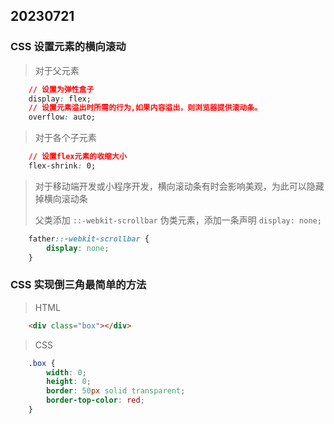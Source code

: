 ## 20230721

### CSS 设置元素的横向滚动

> 对于父元素

```css
	// 设置为弹性盒子
	display: flex;
	// 设置元素溢出时所需的行为,如果内容溢出，则浏览器提供滚动条。
	overflow: auto;
```

> 对于各个子元素

```css
	// 设置flex元素的收缩大小
	flex-shrink: 0;
```

> 对于移动端开发或小程序开发，横向滚动条有时会影响美观，为此可以隐藏掉横向滚动条
>
> 父类添加 `::-webkit-scrollbar` 伪类元素，添加一条声明 `display: none;`

```css
    father::-webkit-scrollbar {
        display: none;
    }
```



### CSS 实现倒三角最简单的方法

> HTML

```html
	<div class="box"></div>
```

> CSS

```css
	.box {
		width: 0;
		height: 0;
		border: 50px solid transparent;
		border-top-color: red;
	}
```

